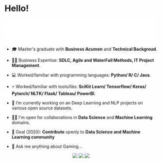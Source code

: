 # Hello!

![Peek 2020-11-11 15-53](https://github.com/markmacwan/markmacwan/blob/main/20201111_210022.gif)


- 🎓 Master's graduate with **Business Acumen** and **Technical Backgroud**.

- 🤝🏻 Business Expertise: **SDLC, Agile and WaterFall Methods, IT Project Management**.
- 💻 Worked/familiar with programming languages: **Python/ R/ C/ Java**.
- ⚡ Worked/familiar with tools/libs: **SciKit Learn/ Tensorflow/ Keras/ Pytorch/ NLTK/ Flask/ Tableau/ PowerBI**.


- 🔭 I’m currently working on an Deep Learning and NLP projects on various open source datasets.
- 🤝🏻 I'm open for collaborations in **Data Science** and **Machine Learning** domains.
- 🎯 Goal (2020): **Contribute** openly to **Data Science and Machine Learning community**

- 💬 Ask me anything about Gaming...

<p align="center">
<a href= "https://www.linkedin.com/in/markmacwan/"><img src="https://img.icons8.com/material-outlined/30/000000/linkedin.png"/></a>
<a href= "https://www.twitch.tv/mark_ftw"><img src="https://img.icons8.com/material-outlined/30/000000/twitch.png"/></a>
<a href= "https://www.steamcommunity.com/id/mark_ftw"><img src="https://img.icons8.com/windows/32/000000/steam.png"/></a>
</p>
